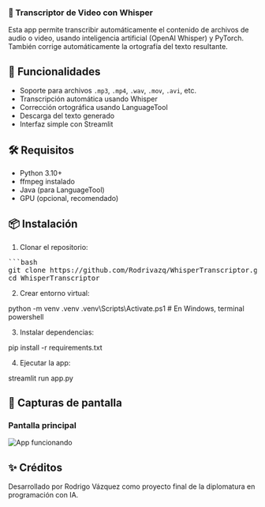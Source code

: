 ### 🧠 Transcriptor de Video con Whisper

Esta app permite transcribir automáticamente el contenido de archivos de audio o video, usando inteligencia artificial (OpenAI Whisper) y PyTorch. También corrige automáticamente la ortografía del texto resultante.

## 🚀 Funcionalidades

- Soporte para archivos `.mp3`, `.mp4`, `.wav`, `.mov`, `.avi`, etc.
- Transcripción automática usando Whisper
- Corrección ortográfica usando LanguageTool
- Descarga del texto generado
- Interfaz simple con Streamlit

## 🛠️ Requisitos

- Python 3.10+
- ffmpeg instalado
- Java (para LanguageTool)
- GPU (opcional, recomendado)

## 📦 Instalación

1. Clonar el repositorio:
<pre>
```bash
git clone https://github.com/Rodrivazq/WhisperTranscriptor.git
cd WhisperTranscriptor
</pre>

2. Crear entorno virtual:

python -m venv .venv
.venv\Scripts\Activate.ps1  # En Windows, terminal powershell

3. Instalar dependencias:

pip install -r requirements.txt

4. Ejecutar la app:

streamlit run app.py

## 📸 Capturas de pantalla

### Pantalla principal

![App funcionando](assets/captura1.png)

## ✨ Créditos
Desarrollado por Rodrigo Vázquez como proyecto final de la diplomatura en programación con IA.
